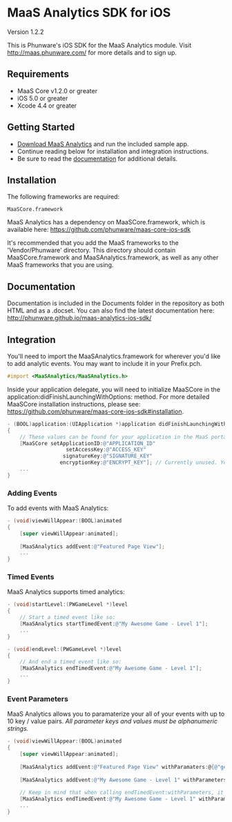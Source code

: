 MaaS Analytics SDK for iOS
================

Version 1.2.2

This is Phunware's iOS SDK for the MaaS Analytics module. Visit http://maas.phunware.com/ for more details and to sign up.



Requirements
------------

- MaaS Core v1.2.0 or greater
- iOS 5.0 or greater
- Xcode 4.4 or greater



Getting Started
---------------

- [Download MaaS Analytics](https://github.com/phunware/maas-analytics-ios-sdk/archive/master.zip) and run the included sample app.
- Continue reading below for installation and integration instructions.
- Be sure to read the [documentation](http://phunware.github.io/maas-analytics-ios-sdk/) for additional details.



Installation
------------

The following frameworks are required:
````
MaaSCore.framework
````

MaaS Analytics has a dependency on MaaSCore.framework, which is available here: https://github.com/phunware/maas-core-ios-sdk

It's recommended that you add the MaaS frameworks to the 'Vendor/Phunware' directory. This directory should contain MaaSCore.framework and MaaSAnalytics.framework, as well as any other MaaS frameworks that you are using.



Documentation
------------

Documentation is included in the Documents folder in the repository as both HTML and as a .docset. You can also find the latest documentation here: http://phunware.github.io/maas-analytics-ios-sdk/



Integration
-----------

You'll need to import the MaaSAnalytics.framework for wherever you'd like to add analytic events. You may want to include it in your Prefix.pch.

````objective-c
#import <MaaSAnalytics/MaaSAnalytics.h>
````

Inside your application delegate, you will need to initialize MaaSCore in the application:didFinishLaunchingWithOptions: method. For more detailed MaaSCore installation instructions, please see: https://github.com/phunware/maas-core-ios-sdk#installation.

````objective-c
- (BOOL)application:(UIApplication *)application didFinishLaunchingWithOptions:(NSDictionary *)launchOptions
{
    // These values can be found for your application in the MaaS portal:
    [MaaSCore setApplicationID:@"APPLICATION_ID"
    			   setAccessKey:@"ACCESS_KEY"
                  signatureKey:@"SIGNATURE_KEY"
                 encryptionKey:@"ENCRYPT_KEY"]; // Currently unused. You can place any NSString value here.
    ...
}
````

### Adding Events

To add events with MaaS Analytics:
````objective-c
- (void)viewWillAppear:(BOOL)animated
{
	[super viewWillAppear:animated];
	
	[MaaSAnalytics addEvent:@"Featured Page View"];
	...
}
````

### Timed Events

MaaS Analytics supports timed analytics:
````objective-c
- (void)startLevel:(PWGameLevel *)level
{	
	// Start a timed event like so:
	[MaaSAnalytics startTimedEvent:@"My Awesome Game - Level 1"];
	...
}

- (void)endLevel:(PWGameLevel *)level
{	
	// And end a timed event like so:
	[MaaSAnalytics endTimedEvent:@"My Awesome Game - Level 1"];
	...
}
````

### Event Parameters

MaaS Analytics allows you to paramaterize your all of your events with up to 10 key / value pairs. *All parameter keys and values must be alphanumeric strings.*

````objective-c
- (void)viewWillAppear:(BOOL)animated
{
	[super viewWillAppear:animated];
	
	[MaaSAnalytics addEvent:@"Featured Page View" withParamaters:@{@"gender" : @"male"}];
	
	[MaaSAnalytics addEvent:@"My Awesome Game - Level 1" withParameters:@{@"difficulty" : @"easy"}];
	
	// Keep in mind that when calling endTimedEvent:withParameters, it will replace any parameters that you specified in startTimedEvent:withParameters.
	[MaaSAnalytics endTimedEvent:@"My Awesome Game - Level 1" withParameters:@{@"difficulty" : @"easy", @"attempts" : @"5"}];
	...
}
````
